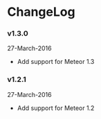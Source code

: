 # ChangeLog

### v1.3.0
27-March-2016

* Add support for Meteor 1.3

### v1.2.1
27-March-2016

* Add support for Meteor 1.2
